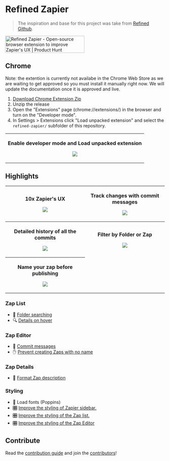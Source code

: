 # Refined Zapier

> The inspiration and base for this project was take from [Refined Github](https://github.com/sindresorhus/refined-github).

<a href="https://www.producthunt.com/posts/refined-zapier?utm_source=badge-featured&utm_medium=badge&utm_souce=badge-refined-zapier" target="_blank"><img src="https://api.producthunt.com/widgets/embed-image/v1/featured.svg?post_id=294438&theme=dark" alt="Refined Zapier - Open-source browser extension to improve Zapier's UX | Product Hunt" style="width: 250px; height: 54px;" width="250" height="54" /></a>

## Chrome
Note: the extention is currently not availabe in the Chrome Web Store as we are waiting to get approved so you must install it manually right now. We will update the documentation once it is approved and live.

1. [Download Chrome Extension Zip](https://github.com/zlwaterfield/refined-zapier/releases/latest/download/refined-zapier.zip)
2. Unzip the release
2. Open the "Extensions" page (chrome://extensions/) in the browser and turn on the "Developer mode".
3. In Settings > Extensions click "Load unpacked extension" and select the `refined-zapier/` subfolder of this repository.
<table>
  <tr>
    <th width="100%">
      <p><a title="Enable developer mode"></a> Enable developer mode and Load unpacked extension
      <p><img src="./media/Chrome-extension-instructions.png">
</table>

## Highlights
<table>
  <tr>
    <th width="50%">
      <p><a title="10x Zapier's UX"></a> 10x Zapier's UX
      <p><img src="https://raw.githubusercontent.com/zlwaterfield/refined-zapier/main/media/dashboard.png">
    <th width="50%">
      <p><a title="Track changes with commit messages"></a> Track changes with commit messages
      <p><img src="https://raw.githubusercontent.com/zlwaterfield/refined-zapier/main/media/commit-message.png">
  <tr>
    <th width="50%">
      <p><a title="Detailed history of all the commits"></a> Detailed history of all the commits
      <p><img src="https://raw.githubusercontent.com/zlwaterfield/refined-zapier/main/media/commit-details.png">
    <th width="50%">
      <p><a title="Filter by Folder or Zap"></a> Filter by Folder or Zap
      <p><img src="https://raw.githubusercontent.com/zlwaterfield/refined-zapier/main/media/folder-search.gif">
  <tr>
    <th width="50%">
      <p><a title="Name your zap before publishing"></a> Name your zap before publishing
      <p><img src="https://raw.githubusercontent.com/zlwaterfield/refined-zapier/main/media/name_before_publish.gif">
</table>



<!--
############################
  Descriptions style guide
############################

- Starts with: "(Refined Zapier) <verb in third person> ..."
- Ends with period (inside link or parens, if present, like this.)
- Keyboard shortcuts must follow:
  - "Adds a keyboard shortcut to ...: <kbd>key1</kbd> <kbd>key2</kbd>"
  - "Adds keyboard shortcuts to ...: <kbd>a</kbd> and <kbd>alt</kbd> <kbd>a</kbd>"
- Use smart apostrophes: ’ instead of '
- Keep it concise.

#####################################
  Demo screenshots/gifs style guide
#####################################

- Try cleaning up the page by disabling nearby features or hiding clutter, e.g. everything below this tab bar has been hidden: https://user-images.githubusercontent.com/1402241/55089736-d94f5300-50e8-11e9-9095-329ac74c1e9f.png
- If possible, zoom at 200% before taking a screenshot (native retina screens are fine at 100%)
- If changes are subtle, add a before/after comparison using the arrows from https://user-images.githubusercontent.com/1402241/34438653-f66535a4-ecda-11e7-9406-2e1258050cfa.png
- Include some visual context if the feature targets small UI elements, e.g.: https://user-images.githubusercontent.com/1402241/108955170-52d48080-7633-11eb-8979-67e0d3a53f16.png

Thanks for contributing! 🦋🙌

-->

### Zap List
- [](# "folder-searching") 🔦 [Folder searching](https://raw.githubusercontent.com/zlwaterfield/refined-zapier/main/media/folder-search.gif)
- [](# "show-zap-details-on-hover") 🔍 [Details on hover](https://raw.githubusercontent.com/zlwaterfield/refined-zapier/main/media/zap-hover-app-list.png)

### Zap Editor
- [](# "commit-messages") 💬 [Commit messages](https://raw.githubusercontent.com/zlwaterfield/refined-zapier/main/media/commit-message.png)
- [](# "disable-submit-without-zap-name") ✋ [Prevent creating Zaps with no name](https://raw.githubusercontent.com/zlwaterfield/refined-zapier/main/media/name_before_publish.gif)

### Zap Details
- [](# "format-zap-description") 📝 [Format Zap description](https://raw.githubusercontent.com/zlwaterfield/refined-zapier/main/media/commit-details.png)

### Styling
- [](# "load-styles") 🎨 Load fonts (Poppins)
- [](# "improved-sidebar-styling") 🎛 [Improve the styling of Zapier sidebar.](https://raw.githubusercontent.com/zlwaterfield/refined-zapier/main/media/dashboard.png)
- [](# "improved-zap-list-styling") 🎛 [Improve the styling of the Zap list.](https://raw.githubusercontent.com/zlwaterfield/refined-zapier/main/media/dashboard.png)
- [](# "improved-zap-editor-styling") 🎛 [Improve the styling of the Zap Editor](https://raw.githubusercontent.com/zlwaterfield/refined-zapier/main/media/zap-editor.png)


<!-- Refer to style guide above. Keep this message between sections. -->

## Contribute

Read the [contribution guide](contributing.md) and join the [contributors](https://github.com/zlwaterfield/refined-zapier/graphs/contributors)!
